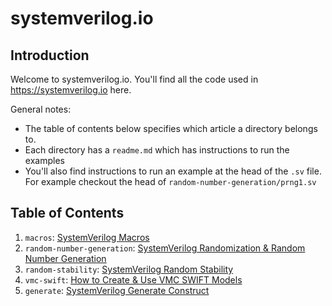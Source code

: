 # systemverilog.io

## Introduction
Welcome to systemverilog.io. You'll find all the code used in https://systemverilog.io here.

General notes:

* The table of contents below specifies which article a directory belongs to.
* Each directory has a `readme.md` which has instructions to run the examples
* You'll also find instructions to run an example at the head of the `.sv` file. For example checkout the head of `random-number-generation/prng1.sv`

## Table of Contents

1. `macros`:  [SystemVerilog Macros](https://systemverilog.io/macros.html)
2. `random-number-generation`:  [SystemVerilog Randomization & Random Number Generation](https://systemverilog.io/randomization.html)
3. `random-stability`:  [SystemVerilog Random Stability](https://systemverilog.io/random-stability.html)
4. `vmc-swift`: [How to Create & Use VMC SWIFT Models](https://systemverilog.io/vmc-swift.html)
5. `generate`: [SystemVerilog Generate Construct](https://systemverilog.io/generate.html)
